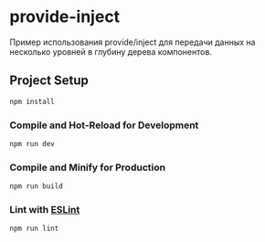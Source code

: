 # provide-inject

Пример использования provide/inject для передачи данных на несколько уровней в глубину дерева компонентов.

## Project Setup

```sh
npm install
```

### Compile and Hot-Reload for Development

```sh
npm run dev
```

### Compile and Minify for Production

```sh
npm run build
```

### Lint with [ESLint](https://eslint.org/)

```sh
npm run lint
```
